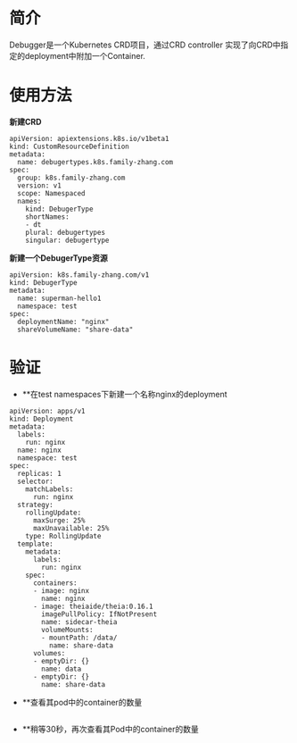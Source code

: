 # 简介 
Debugger是一个Kubernetes CRD项目，通过CRD controller 实现了向CRD中指定的deployment中附加一个Container.


# 使用方法
**新建CRD**
```
apiVersion: apiextensions.k8s.io/v1beta1
kind: CustomResourceDefinition
metadata:  
  name: debugertypes.k8s.family-zhang.com
spec:  
  group: k8s.family-zhang.com
  version: v1
  scope: Namespaced  
  names:    
    kind: DebugerType
    shortNames: 
    - dt
    plural: debugertypes
    singular: debugertype
```

**新建一个DebugerType资源**

```
apiVersion: k8s.family-zhang.com/v1
kind: DebugerType
metadata: 
  name: superman-hello1
  namespace: test
spec:
  deploymentName: "nginx"
  shareVolumeName: "share-data"
```

# 验证
+ **在test namespaces下新建一个名称nginx的deployment
```
apiVersion: apps/v1
kind: Deployment
metadata:
  labels:
    run: nginx
  name: nginx
  namespace: test
spec:
  replicas: 1
  selector:
    matchLabels:
      run: nginx
  strategy:
    rollingUpdate:
      maxSurge: 25%
      maxUnavailable: 25%
    type: RollingUpdate
  template:
    metadata:
      labels:
        run: nginx
    spec:
      containers:
      - image: nginx
        name: nginx
      - image: theiaide/theia:0.16.1
        imagePullPolicy: IfNotPresent
        name: sidecar-theia
        volumeMounts:
        - mountPath: /data/
          name: share-data
      volumes:
      - emptyDir: {}
        name: data
      - emptyDir: {}
        name: share-data
```
+ **查看其pod中的container的数量
```

```
+ **稍等30秒，再次查看其Pod中的container的数量
